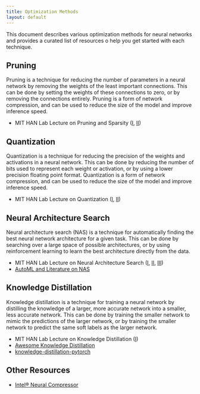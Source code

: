 ```yaml
---
title: Optimization Methods
layout: default
---
```


This document describes various optimization methods for neural networks and provides a curated list of resources o help you get started with each technique.

## Pruning

Pruning is a technique for reducing the number of parameters in a neural network by removing the weights of the least important connections. This can be done by setting the weights of these connections to zero, or by removing the connections entirely. Pruning is a form of network compression, and can be used to reduce the size of the model and improve inference speed.

- MIT HAN Lab Lecture on Pruning and Sparsity ([I](https://www.youtube.com/watch?v=sZzc6tAtTrM), [II](https://www.youtube.com/watch?v=fWP3Q6tNtYU))


## Quantization

Quantization is a technique for reducing the precision of the weights and activations in a neural network. This can be done by reducing the number of bits used to represent each weight or activation, or by using a lower precision floating point format. Quantization is a form of network compression, and can be used to reduce the size of the model and improve inference speed.

- MIT HAN Lab Lecture on Quantization ([I](https://www.youtube.com/watch?v=AlASZb93rrc), [II](https://www.youtube.com/watch?v=3nqUFSSJYKQ))


## Neural Architecture Search

Neural architecture search (NAS) is a technique for automatically finding the best neural network architecture for a given task. This can be done by searching over a large space of possible architectures, or by using reinforcement learning to learn the best architecture directly from the data.

- MIT HAN Lab Lecture on Neural Architecture Search ([I](https://www.youtube.com/watch?v=NQj5TkqX48Q), [II](https://www.youtube.com/watch?v=PFitZnPIKoc), [III](https://www.youtube.com/watch?v=_cvn9pflblk))
- [AutoML and Literature on NAS](https://www.automl.org/automl/literature-on-neural-architecture-search/)


## Knowledge Distillation

Knowledge distillation is a technique for training a neural network by distilling the knowledge of a larger, more accurate network into a smaller, less accurate network. This can be done by training the smaller network to mimic the predictions of the larger network, or by training the smaller network to predict the same soft labels as the larger network.

- MIT HAN Lab Lecture on Knowledge Distillation ([I](https://www.youtube.com/watch?v=tT9Lnt6stwA))
- [Awesome Knowledge Distillation](https://github.com/dkozlov/awesome-knowledge-distillation)
- [knowledge-distillation-pytorch](https://github.com/haitongli/knowledge-distillation-pytorch)

## Other Resources

- [Intel® Neural Compressor](https://github.com/intel/neural-compressor)
